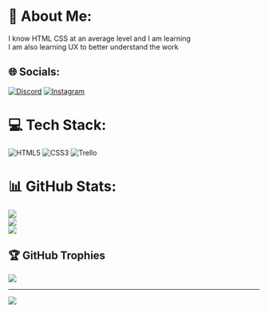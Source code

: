 # 💫 About Me:
I know HTML CSS at an average level and I am learning<br>I am also learning UX to better understand the work


## 🌐 Socials:
[![Discord](https://img.shields.io/badge/Discord-%237289DA.svg?logo=discord&logoColor=white)](https://discord.gg/760033284507435059) [![Instagram](https://img.shields.io/badge/Instagram-%23E4405F.svg?logo=Instagram&logoColor=white)](https://instagram.com/nima_pizll) 

# 💻 Tech Stack:
 ![HTML5](https://img.shields.io/badge/html5-%23E34F26.svg?style=for-the-badge&logo=html5&logoColor=white) ![CSS3](https://img.shields.io/badge/css3-%231572B6.svg?style=for-the-badge&logo=css3&logoColor=white) ![Trello](https://img.shields.io/badge/Trello-%23026AA7.svg?style=for-the-badge&logo=Trello&logoColor=white)
# 📊 GitHub Stats:
![](https://github-readme-stats.vercel.app/api?username=N-Pizll&theme=dark&hide_border=false&include_all_commits=true&count_private=false)<br/>
![](https://github-readme-streak-stats.herokuapp.com/?user=N-Pizll&theme=dark&hide_border=false)<br/>
![](https://github-readme-stats.vercel.app/api/top-langs/?username=N-Pizll&theme=dark&hide_border=false&include_all_commits=true&count_private=false&layout=compact)

## 🏆 GitHub Trophies
![](https://github-profile-trophy.vercel.app/?username=N-Pizll&theme=radical&no-frame=false&no-bg=true&margin-w=4)

---
[![](https://visitcount.itsvg.in/api?id=N-Pizll&icon=6&color=6)](https://visitcount.itsvg.in)

<!-- Proudly created with GPRM ( https://gprm.itsvg.in ) -->

